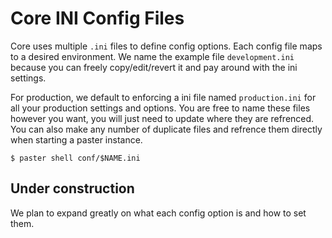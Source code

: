 # Core INI Config Files

Core uses multiple `.ini` files to define config options. Each config file maps to a desired environment. We name the example file `development.ini` because you can freely copy/edit/revert it and pay around with the ini settings.

For production, we default to enforcing a ini file named `production.ini` for all your production settings and options. You are free to name these files however you want, you will just need to update where they are refrenced. You can also make any number of duplicate files and refrence them directly when starting a paster instance. 

    $ paster shell conf/$NAME.ini

## Under construction

We plan to expand greatly on what each config option is and how to set them.